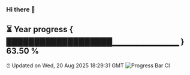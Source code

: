 ### Hi there 👋
⏳ Year progress { ███████████████████▁▁▁▁▁▁▁▁▁▁▁ } 63.50 %
---
⏰ Updated on Wed, 20 Aug 2025 18:29:31 GMT
![Progress Bar CI](https://github.com/liununu/liununu/workflows/Progress%20Bar%20CI/badge.svg)
